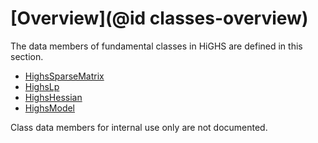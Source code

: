 # [Overview](@id classes-overview)

The data members of fundamental classes in HiGHS are defined in this section.

 * [HighsSparseMatrix](@ref)
 * [HighsLp](@ref)
 * [HighsHessian](@ref)
 * [HighsModel](@ref)

Class data members for internal use only are not documented.
